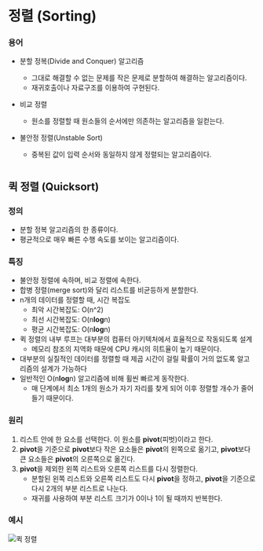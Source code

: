 # 정렬 (Sorting)

### 용어
- 분할 정복(Divide and Conquer) 알고리즘
    - 그대로 해결할 수 없는 문제를 작은 문제로 분할하여 해결하는 알고리즘이다.
    - 재귀호출이나 자료구조를 이용하여 구현된다.

- 비교 정렬
    - 원소를 정렬할 때 원소들의 순서에만 의존하는 알고리즘을 일컫는다.

- 불안정 정렬(Unstable Sort)
    - 중복된 값이 입력 순서와 동일하지 않게 정렬되는 알고리즘이다.

#

## 퀵 정렬 (Quicksort)

### 정의
- 분할 정복 알고리즘의 한 종류이다.
- 평균적으로 매우 빠른 수행 속도를 보이는 알고리즘이다.

### 특징
- 불안정 정렬에 속하며, 비교 정렬에 속한다.
- 합병 정렬(merge sort)와 달리 리스트를 비균등하게 분할한다.
- n개의 데이터를 정렬할 때, 시간 복잡도
    - 최악 시간복잡도: O(n^2)
    - 최선 시간복잡도: O(n**log**n)
    - 평균 시간복잡도: O(n**log**n)
- 퀵 정렬의 내부 루프는 대부분의 컴퓨터 아키텍처에서 효율적으로 작동되도록 설계
    - 메모리 참조의 지역화 때문에 CPU 캐시의 히트율이 높기 때문이다.
- 대부분의 실질적인 데이터를 정렬할 때 제곱 시간이 걸릴 확률이 거의 없도록 알고리즘의 설계가 가능하다
- 일반적인 O(n**log**n) 알고리즘에 비해 휠씬 빠르게 동작한다.
    - 매 단계에서 최소 1개의 원소가 자기 자리를 찾게 되어 이후 정렬할 개수가 줄어들기 때문이다.

### 원리
1. 리스트 안에 한 요소를 선택한다. 이 원소를 **pivot**(피벗)이라고 한다.
2. **pivot**을 기준으로 **pivot**보다 작은 요소들은 **pivot**의 왼쪽으로 옮기고, **pivot**보다 큰 요소들은 **pivot**의 오른쪽으로 옮긴다.
3. **pivot**을 제외한 왼쪽 리스트와 오른쪽 리스트를 다시 정렬한다.
    - 분할된 왼쪽 리스트와 오른쪽 리스트도 다시 **pivot**을 정하고, **pivot**을 기준으로 다시 2개의 부분 리스트로 나눈다.
    - 재귀를 사용하여 부분 리스트 크기가 0이나 1이 될 때까지 반복한다.

### 예시
![퀵 정렬](https://github.com/Apdul0329/study-notes/blob/main/major_subjects/algorithm/sample/sort/quickSort/quick%20sort.PNG?raw=true)

